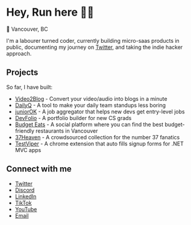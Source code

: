 # Hey, Run here 👋🏼

📍 Vancouver, BC

I'm a labourer turned coder, currently building micro-saas products in public, documenting my journey on [Twitter](https://x.com/HairunHuang), and taking the indie hacker approach.

## Projects

So far, I have built:

- [Video2Blog](https://www.video2blog.xyz) - Convert your video/audio into blogs in a minute
- [DailyQ](https://www.dailyq.xyz) - A tool to make your daily team standups less boring
- [juniorOK](https://juniorok.io) - A job aggregator that helps new devs get entry-level jobs
- [DevFolio](https://thedevfolio.xyz) - A portfolio builder for new CS grads
- [Budget Eats](https://budget-eats.ca) - A social platform where you can find the best budget-friendly restaurants in Vancouver
- [37Heaven](https://www.37heaven.xyz/) - A crowdsourced collection for the number 37 fanatics
- [TestViper](https://chromewebstore.google.com/detail/testviper/ajefimafdlaghmpmlleolglkhkdijgcn?hl=en-US&utm_source=ext_sidebar) - A chrome extension that auto fills signup forms for .NET MVC apps

## Connect with me

- [Twitter](https://x.com/HairunHuang)
- [Discord](https://discord.gg/d6jK3Sr3ng)
- [LinkedIn](https://www.linkedin.com/in/hairun-huang-886842b1/)
- [TikTok](https://www.tiktok.com/@runbuilds)
- [YouTube](https://www.youtube.com/@runbuilds/videos)
- [Email](mailto:hello@runbuilds.xyz)
